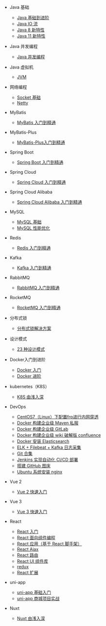 - Java 基础
  - [Java 基础到进阶](java/java.md)
  - [Java IO 流](java/io.md)
  - [Java 8 新特性](java/java8.md)
  - [Java 11 新特性](java/java11.md)
- Java 并发编程
  - [Java 并发编程](java面试突击训练/concurrent.md)
- Java 虚拟机
  - [JVM](java面试突击训练/jvm.md)

- 网络编程
  - [Socket 基础](网络编程/socket.md)
  - [Netty](网络编程/尚硅谷Netty.md)
  <!-- - [尚硅谷Netty](网络编程/尚硅谷Netty.md) -->
- MyBatis
  - [MyBatis 入门到精通](持久化框架/mybatis.md) 
- MyBatis-Plus
  - [MyBatis-Plus入门到精通](持久化框架/mybatis-plus.md)  
- Spring Boot
  - [Spring Boot 入门到精通](java/SpringBoot.md)
- Spring Cloud
  - [Spring Cloud 入门到精通](java/SpringCloud.md)
- Spring Cloud Alibaba
  - [Spring Cloud Alibaba 入门到精通](java/SpringCloudAlibaba.md)

- MySQL
  - [MySQL 基础](mysql/mysql.md)
  - [MySQL 性能优化](mysql/mysql性能优化.md)
- Redis
  - [Redis 入门到精通](redis/index.md)
- Kafka
  - [Kafka 入门到精通](kafka/kafka.md)
- RabbitMQ
  - [RabbitMQ 入门到精通](rabbitmq/rabbitmq.md)
- RocketMQ
  - [RocketMQ 入门到精通](rocketmq/index.md)
- 分布式锁 
  - [分布式锁解决方案](分布式锁/index.md)
- 设计模式
  - [23 种设计模式](设计模式/index.md)
- Docker入门到进阶
  - [Docker 入门](docker/docker.md)
  - [Docker 进阶](docker/advanced.md)
- kubernetes（K8S）
  - [K8S 由浅入深](k8s/k8s.md)
- DevOps
  - [CentOS7（Linux）下配置frp进行内网穿透](其它/CentOS7下配置frp进行内网穿透.md) 
  - [Docker 构建企业级 Maven 私服](其它/Docker构建企业级Maven私服.md) 
  - [Docker 构建企业级 GitLab](其它/Docker构建企业级GitLab.md) 
  - [Docker 构建企业级 wiki 破解版 confluence](其它/Docker构建企业级wiki破解版confluence.md) 
  - [Docker 安装 Elasticsearch](其它/Docker安装Elasticsearch.md) 
  - [ELK + Filebeat + Kafka 日志采集](其它/ELK+Filebeat+Kafka日志采集.md) 
  - [Git 合集](其它/git.md) 
  - [Jenkins 实现自动化 CI/CD 部署](其它/Jenkins.md) 
  - [搭建 GitHub 图床](其它/图床.md) 
  - [Ubuntu 系统安装 nginx](其它/ubuntu安装nginx.md) 
- Vue 2
  - [Vue 2 快速入门](vue/vue.md)
- Vue 3
  - [Vue 3 快速入门](vue/vue3.md)
- React
  - [React 入门](react/React入门.md)
  - [React 面向组件编程](react/React面向组件编程.md)
  - [React 应用（基于 React 脚手架）](react/React应用(基于React脚手架).md)
  - [React Ajax](react/React_ajax.md)
  - [React 路由](react/React路由.md)
  - [React UI 组件库](react/React_UI组件库.md)
  - [redux](react/redux.md)
  - [React 扩展](react/react扩展.md)
- uni-app
  - [uni-app 基础入门](uniapp/uniapp基础知识.md)
  - [uni-app 商城项目实战](uniapp/商城.md)
- Nuxt
  - [Nuxt 由浅入深](nuxt/nuxt.md)

  <!-- - JVM
  - [Arthas生产故障排查](jvm/arthas.md) -->
  <!-- - JAVA爬虫
  - [JAVA爬虫基础到进阶](java/java爬虫.md) -->